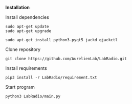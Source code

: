 **Installation**

Install dependencies

```
sudo apt-get update
sudo apt-get upgrade

sudo apt-get install python3-pyqt5 jackd qjackctl
```

Clone repository

```
git clone https://github.com/AurelienLab/LabRadio.git
```

Install requirements
```
pip3 install -r LabRadio/requirement.txt
```

Start program
```
python3 LabRadio/main.py
```
